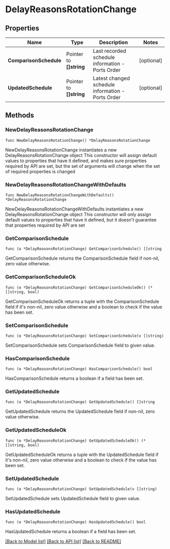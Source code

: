 # DelayReasonsRotationChange

## Properties

Name | Type | Description | Notes
------------ | ------------- | ------------- | -------------
**ComparisonSchedule** | Pointer to **[]string** | Last recorded schedule information - Ports Order | [optional] 
**UpdatedSchedule** | Pointer to **[]string** | Latest changed schedule information - Ports Order | [optional] 

## Methods

### NewDelayReasonsRotationChange

`func NewDelayReasonsRotationChange() *DelayReasonsRotationChange`

NewDelayReasonsRotationChange instantiates a new DelayReasonsRotationChange object
This constructor will assign default values to properties that have it defined,
and makes sure properties required by API are set, but the set of arguments
will change when the set of required properties is changed

### NewDelayReasonsRotationChangeWithDefaults

`func NewDelayReasonsRotationChangeWithDefaults() *DelayReasonsRotationChange`

NewDelayReasonsRotationChangeWithDefaults instantiates a new DelayReasonsRotationChange object
This constructor will only assign default values to properties that have it defined,
but it doesn't guarantee that properties required by API are set

### GetComparisonSchedule

`func (o *DelayReasonsRotationChange) GetComparisonSchedule() []string`

GetComparisonSchedule returns the ComparisonSchedule field if non-nil, zero value otherwise.

### GetComparisonScheduleOk

`func (o *DelayReasonsRotationChange) GetComparisonScheduleOk() (*[]string, bool)`

GetComparisonScheduleOk returns a tuple with the ComparisonSchedule field if it's non-nil, zero value otherwise
and a boolean to check if the value has been set.

### SetComparisonSchedule

`func (o *DelayReasonsRotationChange) SetComparisonSchedule(v []string)`

SetComparisonSchedule sets ComparisonSchedule field to given value.

### HasComparisonSchedule

`func (o *DelayReasonsRotationChange) HasComparisonSchedule() bool`

HasComparisonSchedule returns a boolean if a field has been set.

### GetUpdatedSchedule

`func (o *DelayReasonsRotationChange) GetUpdatedSchedule() []string`

GetUpdatedSchedule returns the UpdatedSchedule field if non-nil, zero value otherwise.

### GetUpdatedScheduleOk

`func (o *DelayReasonsRotationChange) GetUpdatedScheduleOk() (*[]string, bool)`

GetUpdatedScheduleOk returns a tuple with the UpdatedSchedule field if it's non-nil, zero value otherwise
and a boolean to check if the value has been set.

### SetUpdatedSchedule

`func (o *DelayReasonsRotationChange) SetUpdatedSchedule(v []string)`

SetUpdatedSchedule sets UpdatedSchedule field to given value.

### HasUpdatedSchedule

`func (o *DelayReasonsRotationChange) HasUpdatedSchedule() bool`

HasUpdatedSchedule returns a boolean if a field has been set.


[[Back to Model list]](../README.md#documentation-for-models) [[Back to API list]](../README.md#documentation-for-api-endpoints) [[Back to README]](../README.md)


